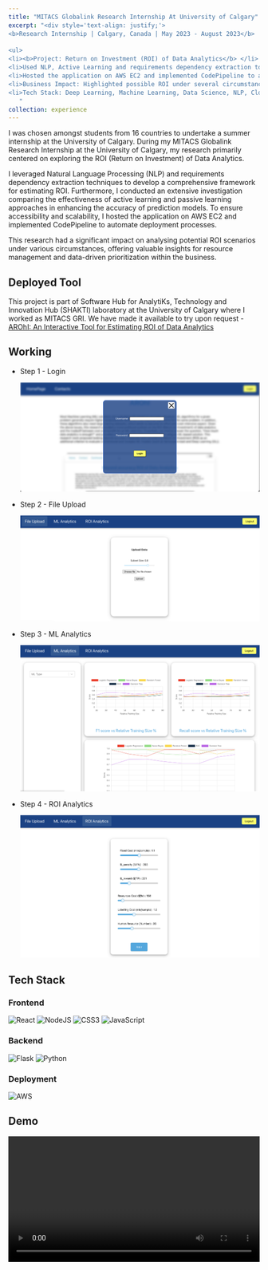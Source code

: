 ```yaml
---
title: "MITACS Globalink Research Internship At University of Calgary"
excerpt: "<div style='text-align: justify;'>
<b>Research Internship | Calgary, Canada | May 2023 - August 2023</b>  

<ul>
<li><b>Project: Return on Investment (ROI) of Data Analytics</b> </li>
<li>Used NLP, Active Learning and requirements dependency extraction to construct a full framework to estimate ROI</li>
<li>Hosted the application on AWS EC2 and implemented CodePipeline to automate the deployment procedure</li>
<li>Business Impact: Highlighted possible ROI under several circumstances, potentially helping the business to manage resources and prioritise data-driven plans. </li>
<li>Tech Stack: Deep Learning, Machine Learning, Data Science, NLP, Cloud Computing (AWS), React JS, Flask </li>
   "
collection: experience
---
```


<p>I was chosen amongst students from 16 countries to undertake a summer internship at the University of Calgary. During my MITACS Globalink Research Internship at the University of Calgary, my research primarily centered on exploring the ROI (Return on Investment) of Data Analytics.</p>
<p>I leveraged Natural Language Processing (NLP) and requirements dependency extraction techniques to develop a comprehensive framework for estimating ROI. Furthermore, I conducted an extensive investigation comparing the effectiveness of active learning and passive learning approaches in enhancing the accuracy of prediction models. To ensure accessibility and scalability, I hosted the application on AWS EC2 and implemented CodePipeline to automate deployment processes.</p>
<p>This research had a significant impact on analysing potential ROI scenarios under various circumstances, offering valuable insights for resource management and data-driven prioritization within the business.</p>

<h2>Deployed Tool</h2>
This project is part of Software Hub for AnalytiKs, Technology and Innovation Hub (SHAKTI) laboratory at the University of Calgary where I worked as MITACS GRI. We have made it available to try upon request - <a href="https://roi.shaktilab.org/" target="_blank">AROhI: An Interactive Tool for Estimating ROI of Data Analytics</a>

<h2>Working</h2>

- Step 1 - Login
   
   <img width="500" alt="login" src="/images/ROI_tool/step1.png">

   
- Step 2 - File Upload
   
   <img width="500" alt="step1" src="/images/ROI_tool/step2.png">

   
- Step 3 - ML Analytics
 
   <img width="500" alt="step2" src="/images/ROI_tool/step3.png">

   
- Step 4 - ROI Analytics

   <img width="500" alt="step3" src="/images/ROI_tool/step4.png">
   
<h2>Tech Stack</h2>
<h3>Frontend</h3>

![React](https://img.shields.io/badge/react-%2320232a.svg?style=for-the-badge&logo=react&logoColor=%2361DAFB)
![NodeJS](https://img.shields.io/badge/node.js-6DA55F?style=for-the-badge&logo=node.js&logoColor=white)
![CSS3](https://img.shields.io/badge/css3-%231572B6.svg?style=for-the-badge&logo=css3&logoColor=white)
![JavaScript](https://img.shields.io/badge/javascript-%23323330.svg?style=for-the-badge&logo=javascript&logoColor=%23F7DF1E)


<h3>Backend</h3>

![Flask](https://img.shields.io/badge/flask-%23000.svg?style=for-the-badge&logo=flask&logoColor=white)
![Python](https://img.shields.io/badge/python-3670A0?style=for-the-badge&logo=python&logoColor=ffdd54)

<h3>Deployment</h3>

![AWS](https://img.shields.io/badge/AWS-%23FF9900.svg?style=for-the-badge&logo=amazon-aws&logoColor=white)

<h2>Demo</h2>
<video width="100%" controls>
  <source src="/images/ROI_tool/roi_demo.mp4" type="video/mp4">
  Your browser does not support the video tag.
</video>
